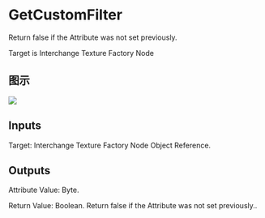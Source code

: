 # GetCustomFilter

Return false if the Attribute was not set previously.

Target is Interchange Texture Factory Node

## 图示

![]($-20221218-19343958.png)

## Inputs

Target: Interchange Texture Factory Node Object Reference.  

## Outputs

Attribute Value: Byte.

Return Value: Boolean. Return false if the Attribute was not set previously..

